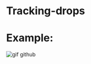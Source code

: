 # Tracking-drops

# Example:

![gif github](https://github.com/Roy-Ayalon/Tracking-drops/assets/90352235/7a283ea0-74c0-4e48-937c-6322103887f2)
